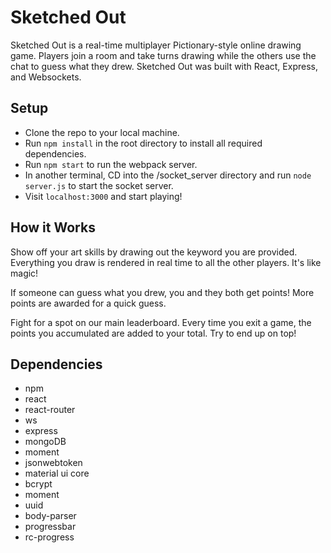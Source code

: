 # Sketched Out

Sketched Out is a real-time multiplayer Pictionary-style online drawing game. Players join a room and take turns drawing while the others use the chat to guess what they drew. Sketched Out was built with React, Express, and Websockets. 




## Setup

- Clone the repo to your local machine.
- Run `npm install` in the root directory to install all required dependencies. 
- Run `npm start` to run the webpack server. 
- In another terminal, CD into the /socket_server directory  and run `node server.js` to start the socket server. 
- Visit `localhost:3000` and start playing!


## How it Works

Show off your art skills by drawing out the keyword you are provided. Everything you draw is rendered in real time to all the other players. It's like magic!


If someone can guess what you drew, you and they both get points! More points are awarded for a quick guess. 


Fight for a spot on our main leaderboard. Every time you exit a game, the points you accumulated are added to your total. Try to end up on top!


## Dependencies 

- npm
- react
- react-router
- ws
- express 
- mongoDB
- moment 
- jsonwebtoken
- material ui core
- bcrypt
- moment
- uuid 
- body-parser
- progressbar
- rc-progress


